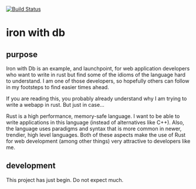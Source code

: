 
[![Build Status](https://travis-ci.org/zpallin/iron_with_db.svg?branch=master)](https://travis-ci.org/zpallin/iron_with_db)

iron with db
============

purpose
-------

Iron with Db is an example, and launchpoint, for web application developers who want to write in rust but find some of the idioms of the language hard to understand. I am one of those developers, so hopefully others can follow in my footsteps to find easier times ahead.

If you are reading this, you probably already understand why I am trying to write a webapp in rust. But just in case...

Rust is a high performance, memory-safe language. I want to be able to write applications in this language (instead of alternatives like C++). Also, the language uses paradigms and syntax that is more common in newer, trendier, high level languages. Both of these aspects make the use of Rust for web development (among other things) very attractive to developers like me.


development
-----------
This project has just begin. Do not expect much.

